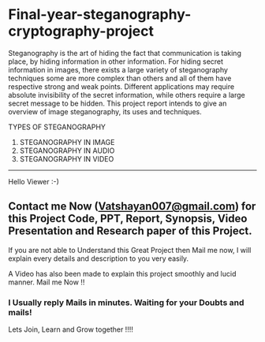 # Final-year-steganography-cryptography-project

Steganography is the art of hiding the fact that communication is taking place, by hiding information in other information.  For hiding secret information in images, there exists a large variety of steganography techniques some are more complex than others and all of them have respective strong and weak points. Different applications may require absolute invisibility of the secret information, while others require a large secret message to be hidden. This project report intends to give an overview of image steganography, its uses and techniques. 

TYPES OF STEGANOGRAPHY
1. STEGANOGRAPHY IN IMAGE
2. STEGANOGRAPHY IN AUDIO
3. STEGANOGRAPHY IN VIDEO



__________________________________________________________________________________________________________________________________________________________________________

Hello Viewer :-)

## Contact me Now (Vatshayan007@gmail.com) for this Project Code, PPT, Report, Synopsis, Video Presentation and Research paper of this Project.

If you are not able to Understand this Great Project then Mail me now, I will explain every details and description to you very easily. 


A Video has also been made to explain this project smoothly and lucid manner. Mail me Now !!

### I Usually reply Mails in minutes. Waiting for your Doubts and mails!
Lets Join, Learn and Grow together !!!!
